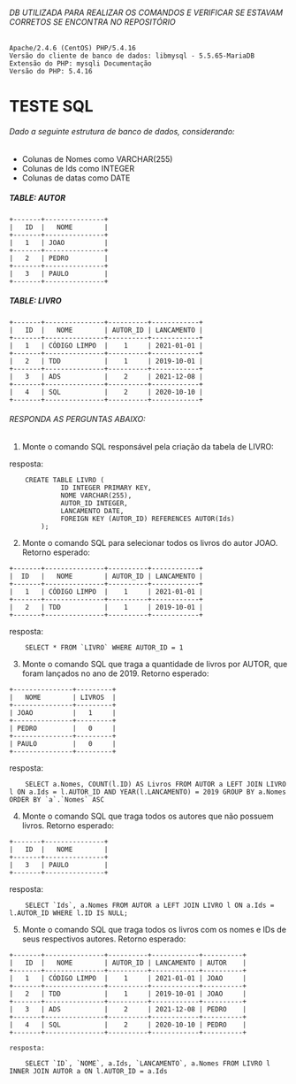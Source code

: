 ###### DB UTILIZADA PARA REALIZAR OS COMANDOS E VERIFICAR SE ESTAVAM CORRETOS SE ENCONTRA NO REPOSITÓRIO

    Apache/2.4.6 (CentOS) PHP/5.4.16
    Versão do cliente de banco de dados: libmysql - 5.5.65-MariaDB
    Extensão do PHP: mysqli Documentação
    Versão do PHP: 5.4.16

# TESTE SQL

###### Dado a seguinte estrutura de banco de dados, considerando:
* Colunas de Nomes como VARCHAR(255)
* Colunas de Ids como INTEGER
* Colunas de datas como DATE

##### TABLE: AUTOR
```
+-------+---------------+
|   ID  |   NOME        |
+-------+---------------+
|   1   | JOAO          |
+-------+---------------+
|   2   | PEDRO         |
+-------+---------------+
|   3   | PAULO         |
+-------+---------------+
```

##### TABLE: LIVRO
```
+-------+---------------+----------+------------+
|   ID  |   NOME        | AUTOR_ID | LANCAMENTO |
+-------+---------------+----------+------------+
|   1   | CÓDIGO LIMPO  |    1     | 2021-01-01 |
+-------+---------------+----------+------------+
|   2   | TDD           |    1     | 2019-10-01 |
+-------+---------------+----------+------------+
|   3   | ADS           |    2     | 2021-12-08 |
+-------+---------------+----------+------------+
|   4   | SQL           |    2     | 2020-10-10 |
+-------+---------------+----------+------------+
```


###### RESPONDA AS PERGUNTAS ABAIXO:

1) Monte o comando SQL responsável pela criação da tabela de LIVRO:


resposta:
     
        CREATE TABLE LIVRO (
                 ID INTEGER PRIMARY KEY,
                 NOME VARCHAR(255),
                 AUTOR_ID INTEGER,
                 LANCAMENTO DATE,
                 FOREIGN KEY (AUTOR_ID) REFERENCES AUTOR(Ids)
            );


2) Monte o comando SQL para selecionar todos os livros do autor JOAO.
Retorno esperado:
```
+-------+---------------+----------+------------+
|  ID   |   NOME        | AUTOR_ID | LANCAMENTO |
+-------+---------------+----------+------------+
|   1   | CÓDIGO LIMPO  |    1     | 2021-01-01 |
+-------+---------------+----------+------------+
|   2   | TDD           |    1     | 2019-10-01 |
+-------+---------------+----------+------------+
```


resposta:
    
        SELECT * FROM `LIVRO` WHERE AUTOR_ID = 1


3) Monte o comando SQL que traga a quantidade de livros por AUTOR, que foram lançados no ano de 2019.
Retorno esperado:
```
+---------------+---------+
|   NOME        | LIVROS  |
+---------------+---------+
| JOAO          |   1     |
+---------------+---------+
| PEDRO         |   0     |
+---------------+---------+
| PAULO         |   0     |
+---------------+---------+
```

resposta:
    
        SELECT a.Nomes, COUNT(l.ID) AS Livros FROM AUTOR a LEFT JOIN LIVRO l ON a.Ids = l.AUTOR_ID AND YEAR(l.LANCAMENTO) = 2019 GROUP BY a.Nomes ORDER BY `a`.`Nomes` ASC

        
4) Monte o comando SQL que traga todos os autores que não possuem livros.
Retorno esperado:
```
+-------+---------------+
|   ID  |   NOME        |
+-------+---------------+
|   3   | PAULO         |
+-------+---------------+
```


resposta:

        SELECT `Ids`, a.Nomes FROM AUTOR a LEFT JOIN LIVRO l ON a.Ids = l.AUTOR_ID WHERE l.ID IS NULL;

        
5) Monte o comando SQL que traga todos os livros com os nomes e IDs de seus respectivos autores.
Retorno esperado:
```
+-------+---------------+----------+------------+----------+
|   ID  |   NOME        | AUTOR_ID | LANCAMENTO | AUTOR    |
+-------+---------------+----------+------------+----------+
|   1   | CÓDIGO LIMPO  |    1     | 2021-01-01 | JOAO     |
+-------+---------------+----------+------------+----------+
|   2   | TDD           |    1     | 2019-10-01 | JOAO     |
+-------+---------------+----------+------------+----------+
|   3   | ADS           |    2     | 2021-12-08 | PEDRO    |
+-------+---------------+----------+------------+----------+
|   4   | SQL           |    2     | 2020-10-10 | PEDRO    |
+-------+---------------+----------+------------+----------+
```


    resposta:

        SELECT `ID`, `NOME`, a.Ids, `LANCAMENTO`, a.Nomes FROM LIVRO l INNER JOIN AUTOR a ON l.AUTOR_ID = a.Ids

